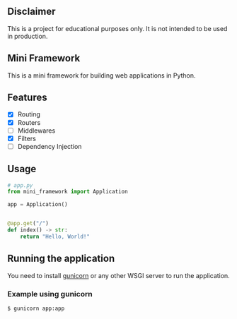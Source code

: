## Disclaimer
This is a project for educational purposes only. It is not intended to be used in production.

## Mini Framework
This is a mini framework for building web applications in Python.

## Features
- [x] Routing
- [x] Routers
- [ ] Middlewares
- [x] Filters
- [ ] Dependency Injection

## Usage
```python
# app.py
from mini_framework import Application

app = Application()


@app.get("/")
def index() -> str:
    return "Hello, World!"
```

## Running the application
You need to install [gunicorn](https://gunicorn.org/) or any other WSGI server to run the application.

### Example using gunicorn
```bash
$ gunicorn app:app
```